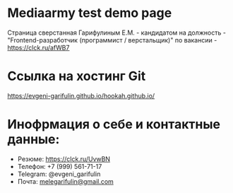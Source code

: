 # Mediaarmy test demo page
Страница сверстанная Гарифулиным Е.М. - кандидатом на должность - "Frontend-разработчик (программист / верстальщик)" по вакансии - https://clck.ru/afWB7

Ссылка на хостинг Git
========================
https://evgeni-garifulin.github.io/hookah.github.io/

Инофрмация о себе и контактные данные:
========================
* Резюме: https://clck.ru/UvwBN
* Телефон: +7 (999) 561-71-17
* Telegram: @evgeni_garifulin
* Почта: melegarifulin@gmail.com
